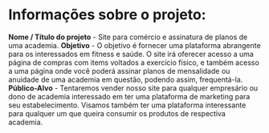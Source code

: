 # Informações sobre o projeto:
**Nome / Título do projeto** - Site para comércio e assinatura de planos de uma academia.
**Objetivo** - O objetivo é fornecer uma plataforma abrangente para os interessados em fitness e saúde. O site irá oferecer acesso a uma página de compras com items voltados a exercício físico, e também acesso a uma página onde você poderá assinar planos de mensalidade ou anuidade de uma academia em questão, podendo assim, frequentá-la.
**Público-Alvo** - Tentaremos vender nosso site para qualquer empresário ou dono de academia interessado em ter uma plataforma de marketing para seu estabelecimento. Visamos também ter uma plataforma interessante para qualquer um que queira consumir os produtos de respectiva academia.
